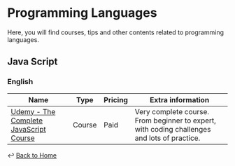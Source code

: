 # Programming Languages

Here, you will find courses, tips and other contents related to
programming languages.

## Java Script

### English

| Name | Type | Pricing | Extra information
| ---- | ---- | ------| --------------
| [Udemy - The Complete JavaScript Course](https://www.udemy.com/course/the-complete-javascript-course) | Course | Paid | Very complete course. From beginner to expert, with coding challenges and lots of practice.

:leftwards_arrow_with_hook: [Back to Home](https://github.com/bfeliano/devops-journey)

